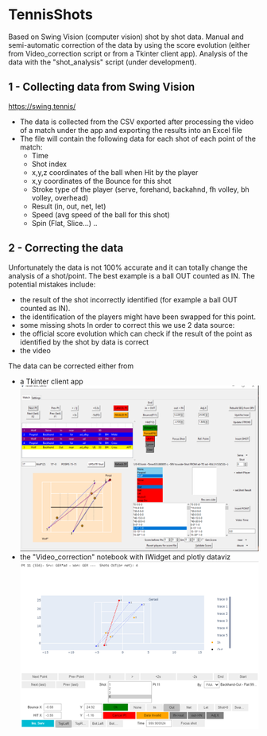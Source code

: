 # TennisShots
Based on Swing Vision (computer vision)  shot by shot data. Manual and semi-automatic correction of the data by using the score evolution (either from Video_correction script or from a Tkinter client app). Analysis of the data with the "shot_analysis" script (under development).

## 1 - Collecting data from Swing Vision
https://swing.tennis/
- The data is collected from the CSV exported after processing the video of a match under the app and exporting the results into an Excel file
- The file will contain the following data for each shot of each point of the match:
    - Time
    - Shot index
    - x,y,z coordinates of the ball when Hit by the player
    - x,y coordinates of the Bounce for this shot
    - Stroke type of the player (serve, forehand, backahnd, fh volley, bh volley, overhead)
    - Result (in, out, net, let)
    - Speed (avg speed of the ball for this shot)
    - Spin (Flat, Slice...)
    ..

## 2 - Correcting the data 
Unfortunately the data is not 100% accurate and it can totally change the analysis of a shot/point.
The best example is a ball OUT counted as IN.
The potential mistakes include:
- the result of the shot incorrectly identified (for example a ball OUT counted as IN).
- the identification of the players might have been swapped for this point.
- some missing shots
In order to correct this we use 2 data source:
- the official score evolution which can check if the result of the point as identified by the shot by data is correct
- the video

The data can be corrected either from
- a Tkinter client app 
 ![](https://github.com/damienld/TennisShots/blob/main/img/readme/tkinter.png)
- the "Video_correction" notebook with IWidget and plotly dataviz
 ![](https://github.com/damienld/TennisShots/blob/main/img/readme/video_correction.png)
